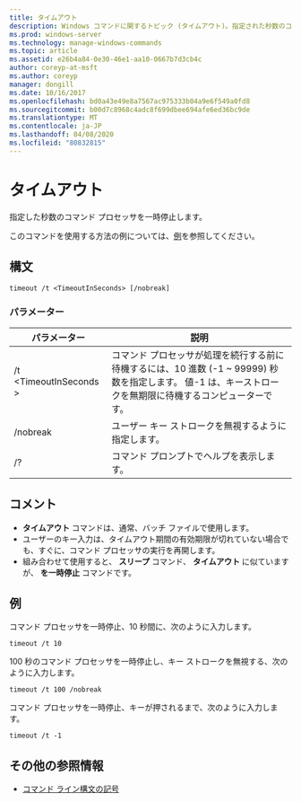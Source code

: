 ```yaml
---
title: タイムアウト
description: Windows コマンドに関するトピック (タイムアウト)。指定された秒数のコマンドプロセッサを一時停止します。
ms.prod: windows-server
ms.technology: manage-windows-commands
ms.topic: article
ms.assetid: e26b4a84-0e30-46e1-aa10-0667b7d3cb4c
author: coreyp-at-msft
ms.author: coreyp
manager: dongill
ms.date: 10/16/2017
ms.openlocfilehash: bd0a43e49e8a7567ac975333b04a9e6f549a0fd8
ms.sourcegitcommit: b00d7c8968c4adc8f699dbee694afe6ed36bc9de
ms.translationtype: MT
ms.contentlocale: ja-JP
ms.lasthandoff: 04/08/2020
ms.locfileid: "80832815"
---
```

# <a name="timeout"></a>タイムアウト

指定した秒数のコマンド プロセッサを一時停止します。

このコマンドを使用する方法の例については、[例](#BKMK_examples)を参照してください。

## <a name="syntax"></a>構文

```
timeout /t <TimeoutInSeconds> [/nobreak] 
```

### <a name="parameters"></a>パラメーター

|パラメーター|説明|
|---------|-----------|
|/t \<TimeoutInSeconds >|コマンド プロセッサが処理を続行する前に待機するには、10 進数 (-1 ~ 99999) 秒数を指定します。 値-1 は、キーストロークを無期限に待機するコンピューターです。|
|/nobreak|ユーザー キー ストロークを無視するように指定します。|
|/?|コマンド プロンプトでヘルプを表示します。|

## <a name="remarks"></a>コメント

-   **タイムアウト** コマンドは、通常、バッチ ファイルで使用します。
-   ユーザーのキー入力は、タイムアウト期間の有効期限が切れていない場合でも、すぐに、コマンド プロセッサの実行を再開します。
-   組み合わせて使用すると、 **スリープ** コマンド、 **タイムアウト** に似ていますが、 **を一時停止** コマンドです。

## <a name="examples"></a><a name=BKMK_examples></a>例

コマンド プロセッサを一時停止、10 秒間に、次のように入力します。
```
timeout /t 10
```
100 秒のコマンド プロセッサを一時停止し、キー ストロークを無視する、次のように入力します。
```
timeout /t 100 /nobreak
```
コマンド プロセッサを一時停止、キーが押されるまで、次のように入力します。
```
timeout /t -1
```

## <a name="additional-references"></a>その他の参照情報

- [コマンド ライン構文の記号](command-line-syntax-key.md)
